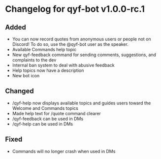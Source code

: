 # Changelog for qyf-bot v1.0.0-rc.1

## Added

* You can now record quotes from anonymous users or people not on Discord! To do so, use the @qyf-bot user as the speaker.
* Available Commands help topic
* New qyf-feedback command for sending comments, suggestions, and complaints to the dev
* Internal ban system to deal with abusive feedback
* Help topics now have a description
* New bot icon

## Changed

* /qyf-help now displays available topics and guides users toward the Welcome and Commands topics
* Made help text for /quote command clearer
* /qyf-feedback can be used in DMs
* /qyf-help can be used in DMs

## Fixed

* Commands will no longer crash when used in DMs
